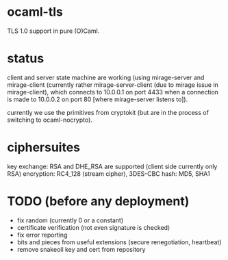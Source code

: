ocaml-tls
==========

TLS 1.0 support in pure (O)Caml.

status
======

client and server state machine are working (using mirage-server and mirage-client (currently rather mirage-server-client (due to mirage issue in mirage-client), which connects to 10.0.0.1 on port 4433 when a connection is made to 10.0.0.2 on port 80 [where mirage-server listens to]).

currently we use the primitives from cryptokit (but are in the process of switching to ocaml-nocrypto).

ciphersuites
============

key exchange: RSA and DHE_RSA are supported (client side currently only RSA)
encryption: RC4_128 (stream cipher), 3DES-CBC
hash: MD5, SHA1

TODO (before any deployment)
============================

- fix random (currently 0 or a constant)
- certificate verification (not even signature is checked)
- fix error reporting
- bits and pieces from useful extensions (secure renegotiation, heartbeat)
- remove snakeoil key and cert from repository
